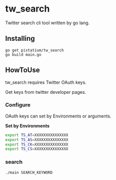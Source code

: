 # tw_search
Twitter search cli tool written by go lang.

## Installing

```
go get pistatium/tw_search
go build main.go
```

## HowToUse

tw_search requires Twitter OAuth keys.

Get keys from twitter developer pages.

### Configure
OAuth keys can set by Environments or arguments.

__Set by Environments__

```bash
export TS_AT=XXXXXXXXXXXXXXX
export TS_AS=XXXXXXXXXXXXXXX
export TS_CK=XXXXXXXXXXXXXXX
export TS_CS=XXXXXXXXXXXXXXX
```
### search 

```
./main SEARCH_KEYWORD
```
